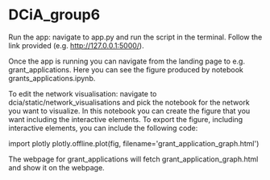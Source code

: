 # DCiA_group6

Run the app: navigate to app.py and run the script in the terminal. Follow the link provided (e.g. http://127.0.0.1:5000/).

Once the app is running you can navigate from the landing page to e.g. grant_applications. Here you can see the figure produced by notebook grants_applications.ipynb.

To edit the network visualisation: navigate to dcia/static/network_visualisations and pick the notebook for the network you want to visualize. In this notebook you can create the figure that you want including the interactive elements. 
To export the figure, including interactive elements, you can include the following code: 

import plotly
plotly.offline.plot(fig, filename='grant_application_graph.html')

The webpage for grant_applications will fetch grant_application_graph.html and show it on the webpage. 
